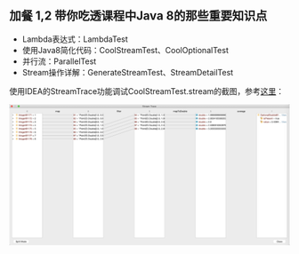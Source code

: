 ## 加餐 1,2 带你吃透课程中Java 8的那些重要知识点
- Lambda表达式：LambdaTest
- 使用Java8简化代码：CoolStreamTest、CoolOptionalTest
- 并行流：ParallelTest
- Stream操作详解：GenerateStreamTest、StreamDetailTest

使用IDEA的StreamTrace功能调试CoolStreamTest.stream的截图，参考[这里](https://www.jetbrains.com/help/idea/analyze-java-stream-operations.html)：

![](StreamTrace.jpg)